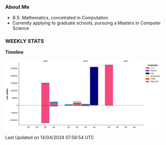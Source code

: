 ### About Me

- B.S. Mathematics, concetrated in Computation
- Currently applying to graduate schools, pursuing a Masters in Computer Science


### WEEKLY STATS
<!--START_SECTION:waka-->
**Timeline**

![Lines of Code chart](https://raw.githubusercontent.com/nickocruzm/nickocruzm/main/assets/bar_graph.png)


 Last Updated on 14/04/2024 07:56:54 UTC
<!--END_SECTION:waka-->
